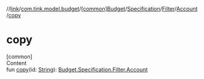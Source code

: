 //[link](../../../../../index.md)/[com.tink.model.budget](../../../../index.md)/[[common]Budget](../../../index.md)/[Specification](../../index.md)/[Filter](../index.md)/[Account](index.md)/[copy](copy.md)



# copy  
[common]  
Content  
fun [copy](copy.md)(id: [String](https://kotlinlang.org/api/latest/jvm/stdlib/kotlin/-string/index.html)): [Budget.Specification.Filter.Account](index.md)  



